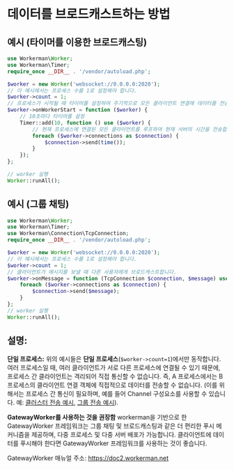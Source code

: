# 데이터를 브로드캐스트하는 방법

## 예시 (타이머를 이용한 브로드캐스팅)

```php
use Workerman\Worker;
use Workerman\Timer;
require_once __DIR__ . '/vendor/autoload.php';

$worker = new Worker('websocket://0.0.0.0:2020');
// 이 예시에서는 프로세스 수를 1로 설정해야 합니다.
$worker->count = 1;
// 프로세스가 시작될 때 타이머를 설정하여 주기적으로 모든 클라이언트 연결에 데이터를 전송합니다.
$worker->onWorkerStart = function ($worker) {
    // 10초마다 타이머를 설정
    Timer::add(10, function () use ($worker) {
        // 현재 프로세스에 연결된 모든 클라이언트를 루프하여 현재 서버의 시간을 전송합니다.
        foreach ($worker->connections as $connection) {
            $connection->send(time());
        }
    });
};

// worker 실행
Worker::runAll();
```

## 예시 (그룹 채팅)

```php
use Workerman\Worker;
use Workerman\Timer;
use Workerman\Connection\TcpConnection;
require_once __DIR__ . '/vendor/autoload.php';

$worker = new Worker('websocket://0.0.0.0:2020');
// 이 예시에서는 프로세스 수를 1로 설정해야 합니다.
$worker->count = 1;
// 클라이언트가 메시지를 보낼 때 다른 사용자에게 브로드캐스트합니다.
$worker->onMessage = function (TcpConnection $connection, $message) use ($worker) {
    foreach ($worker->connections as $connection) {
        $connection->send($message);
    }
};
// worker 실행
Worker::runAll();
```

## 설명:
**단일 프로세스:**
위의 예시들은 **단일 프로세스**(```$worker->count=1```)에서만 동작합니다. 여러 프로세스일 때, 여러 클라이언트가 서로 다른 프로세스에 연결될 수 있기 때문에, 프로세스 간 클라이언트는 격리되어 직접 통신할 수 없습니다. 즉, A 프로세스에서는 B 프로세스의 클라이언트 연결 객체에 직접적으로 데이터를 전송할 수 없습니다. (이를 위해서는 프로세스 간 통신이 필요하며, 예를 들어 Channel 구성요소를 사용할 수 있습니다. 예: [클러스터 전송 예시](../components/channel-examples.md), [그룹 전송 예시](../components/channel-examples2.md)).

**GatewayWorker를 사용하는 것을 권장함**
workerman을 기반으로 한 GatewayWorker 프레임워크는 그룹 채팅 및 브로드캐스팅과 같은 더 편리한 푸시 메커니즘을 제공하며, 다중 프로세스 및 다중 서버 배포가 가능합니다. 클라이언트에 데이터를 푸시해야 한다면 GatewayWorker 프레임워크를 사용하는 것이 좋습니다.

GatewayWorker 매뉴얼 주소: https://doc2.workerman.net
